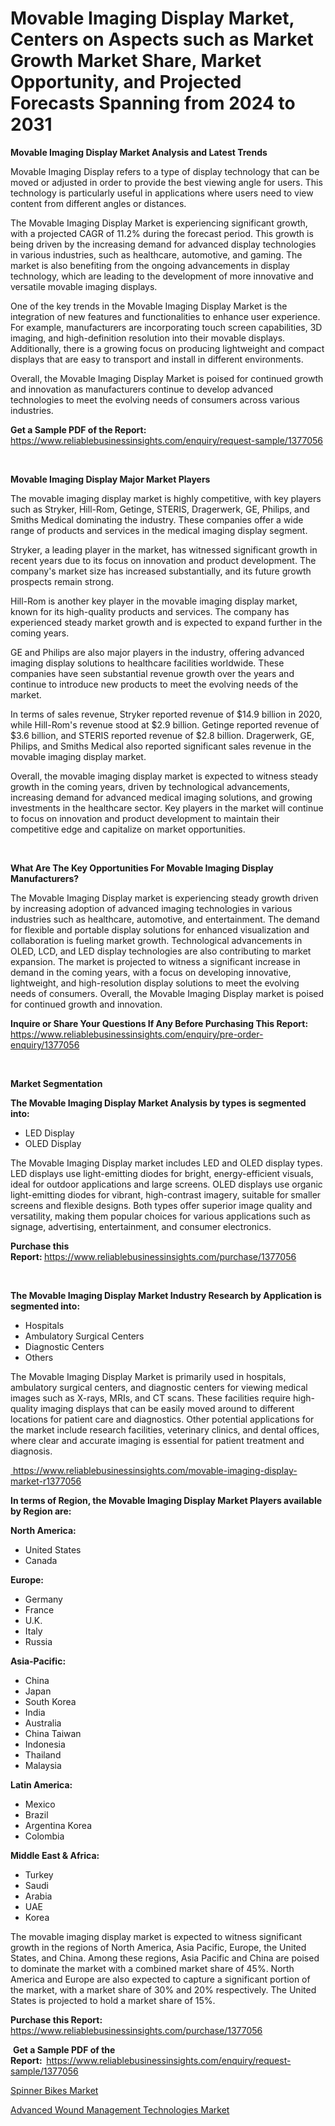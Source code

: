 <p><h1>Movable Imaging Display Market, Centers on Aspects such as Market Growth Market Share, Market Opportunity, and Projected Forecasts Spanning from 2024 to 2031</h1></p><p><strong>Movable Imaging Display Market Analysis and Latest Trends</strong></p>
<p><p>Movable Imaging Display refers to a type of display technology that can be moved or adjusted in order to provide the best viewing angle for users. This technology is particularly useful in applications where users need to view content from different angles or distances.</p><p>The Movable Imaging Display Market is experiencing significant growth, with a projected CAGR of 11.2% during the forecast period. This growth is being driven by the increasing demand for advanced display technologies in various industries, such as healthcare, automotive, and gaming. The market is also benefiting from the ongoing advancements in display technology, which are leading to the development of more innovative and versatile movable imaging displays.</p><p>One of the key trends in the Movable Imaging Display Market is the integration of new features and functionalities to enhance user experience. For example, manufacturers are incorporating touch screen capabilities, 3D imaging, and high-definition resolution into their movable displays. Additionally, there is a growing focus on producing lightweight and compact displays that are easy to transport and install in different environments.</p><p>Overall, the Movable Imaging Display Market is poised for continued growth and innovation as manufacturers continue to develop advanced technologies to meet the evolving needs of consumers across various industries.</p></p>
<p><strong>Get a Sample PDF of the Report:&nbsp;</strong> <a href="https://www.reliablebusinessinsights.com/enquiry/request-sample/1377056">https://www.reliablebusinessinsights.com/enquiry/request-sample/1377056</a></p>
<p>&nbsp;</p>
<p><strong>Movable Imaging Display Major Market Players</strong></p>
<p><p>The movable imaging display market is highly competitive, with key players such as Stryker, Hill-Rom, Getinge, STERIS, Dragerwerk, GE, Philips, and Smiths Medical dominating the industry. These companies offer a wide range of products and services in the medical imaging display segment.</p><p>Stryker, a leading player in the market, has witnessed significant growth in recent years due to its focus on innovation and product development. The company's market size has increased substantially, and its future growth prospects remain strong.</p><p>Hill-Rom is another key player in the movable imaging display market, known for its high-quality products and services. The company has experienced steady market growth and is expected to expand further in the coming years.</p><p>GE and Philips are also major players in the industry, offering advanced imaging display solutions to healthcare facilities worldwide. These companies have seen substantial revenue growth over the years and continue to introduce new products to meet the evolving needs of the market.</p><p>In terms of sales revenue, Stryker reported revenue of $14.9 billion in 2020, while Hill-Rom's revenue stood at $2.9 billion. Getinge reported revenue of $3.6 billion, and STERIS reported revenue of $2.8 billion. Dragerwerk, GE, Philips, and Smiths Medical also reported significant sales revenue in the movable imaging display market.</p><p>Overall, the movable imaging display market is expected to witness steady growth in the coming years, driven by technological advancements, increasing demand for advanced medical imaging solutions, and growing investments in the healthcare sector. Key players in the market will continue to focus on innovation and product development to maintain their competitive edge and capitalize on market opportunities.</p></p>
<p>&nbsp;</p>
<p><strong>What Are The Key Opportunities For Movable Imaging Display Manufacturers?</strong></p>
<p><p>The Movable Imaging Display market is experiencing steady growth driven by increasing adoption of advanced imaging technologies in various industries such as healthcare, automotive, and entertainment. The demand for flexible and portable display solutions for enhanced visualization and collaboration is fueling market growth. Technological advancements in OLED, LCD, and LED display technologies are also contributing to market expansion. The market is projected to witness a significant increase in demand in the coming years, with a focus on developing innovative, lightweight, and high-resolution display solutions to meet the evolving needs of consumers. Overall, the Movable Imaging Display market is poised for continued growth and innovation.</p></p>
<p><strong>Inquire or Share Your Questions If Any Before Purchasing This Report:</strong> <a href="https://www.reliablebusinessinsights.com/enquiry/pre-order-enquiry/1377056">https://www.reliablebusinessinsights.com/enquiry/pre-order-enquiry/1377056</a></p>
<p>&nbsp;</p>
<p><strong>Market Segmentation</strong></p>
<p><strong>The Movable Imaging Display Market Analysis by types is segmented into:</strong></p>
<p><ul><li>LED Display</li><li>OLED Display</li></ul></p>
<p><p>The Movable Imaging Display market includes LED and OLED display types. LED displays use light-emitting diodes for bright, energy-efficient visuals, ideal for outdoor applications and large screens. OLED displays use organic light-emitting diodes for vibrant, high-contrast imagery, suitable for smaller screens and flexible designs. Both types offer superior image quality and versatility, making them popular choices for various applications such as signage, advertising, entertainment, and consumer electronics.</p></p>
<p><strong>Purchase this Report:&nbsp;</strong><a href="https://www.reliablebusinessinsights.com/purchase/1377056">https://www.reliablebusinessinsights.com/purchase/1377056</a></p>
<p>&nbsp;</p>
<p><strong>The Movable Imaging Display Market Industry Research by Application is segmented into:</strong></p>
<p><ul><li>Hospitals</li><li>Ambulatory Surgical Centers</li><li>Diagnostic Centers</li><li>Others</li></ul></p>
<p><p>The Movable Imaging Display Market is primarily used in hospitals, ambulatory surgical centers, and diagnostic centers for viewing medical images such as X-rays, MRIs, and CT scans. These facilities require high-quality imaging displays that can be easily moved around to different locations for patient care and diagnostics. Other potential applications for the market include research facilities, veterinary clinics, and dental offices, where clear and accurate imaging is essential for patient treatment and diagnosis.</p></p>
<p><a href="https://www.reliablebusinessinsights.com/movable-imaging-display-market-r1377056">&nbsp;https://www.reliablebusinessinsights.com/movable-imaging-display-market-r1377056</a></p>
<p><strong>In terms of Region, the Movable Imaging Display Market Players available by Region are:</strong></p>
<p>
    <p> <strong> North America: </strong>
        <ul>
            <li>United States</li>
            <li>Canada</li>
        </ul>
        </p> 
    <p> <strong> Europe: </strong>
        <ul>
            <li>Germany</li>
            <li>France</li>
            <li>U.K.</li>
            <li>Italy</li>
            <li>Russia</li>
        </ul>
        </p> 
    <p> <strong> Asia-Pacific: </strong>
        <ul>
            <li>China</li>
            <li>Japan</li>
            <li>South Korea</li>
            <li>India</li>
            <li>Australia</li>
            <li>China Taiwan</li>
            <li>Indonesia</li>
            <li>Thailand</li>
            <li>Malaysia</li>
        </ul>
        </p> 
    <p> <strong> Latin America: </strong>
        <ul>
            <li>Mexico</li>
            <li>Brazil</li>
            <li>Argentina Korea</li>
            <li>Colombia</li>
        </ul>
        </p> 
    <p> <strong> Middle East & Africa: </strong>
        <ul>
            <li>Turkey</li>
            <li>Saudi</li>
            <li>Arabia</li>
            <li>UAE</li>
            <li>Korea</li>
        </ul>
    </p>
    </p>
<p><p>The movable imaging display market is expected to witness significant growth in the regions of North America, Asia Pacific, Europe, the United States, and China. Among these regions, Asia Pacific and China are poised to dominate the market with a combined market share of 45%. North America and Europe are also expected to capture a significant portion of the market, with a market share of 30% and 20% respectively. The United States is projected to hold a market share of 15%.</p></p>
<p><strong>Purchase this Report: </strong><a href="https://www.reliablebusinessinsights.com/purchase/1377056">https://www.reliablebusinessinsights.com/purchase/1377056</a></p>
<p>&nbsp;<strong>Get a Sample PDF of the Report:&nbsp;&nbsp;</strong><a href="https://www.reliablebusinessinsights.com/enquiry/request-sample/1377056">https://www.reliablebusinessinsights.com/enquiry/request-sample/1377056</a></p>
<p><strong></strong></p>
<p><p><a href="https://github.com/ChiragRp1/Market-Research-Report-List-5/blob/main/spinner-bikes-market.md">Spinner Bikes Market</a></p><p><a href="https://issuu.com/reportprime-2/docs/advanced-wound-management-technologies-market-size">Advanced Wound Management Technologies Market</a></p></p>